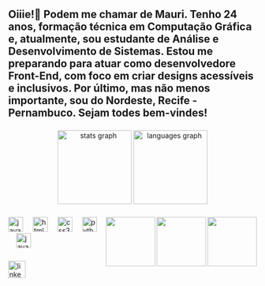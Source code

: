 <h2 align="left">Oiiie!👋 Podem me chamar de Mauri. Tenho 24 anos, formação técnica em Computação Gráfica e, atualmente, sou estudante de Análise e Desenvolvimento de Sistemas. Estou me preparando para atuar como desenvolvedore Front-End, com foco em criar designs acessíveis e inclusivos. Por último, mas não menos importante, sou do Nordeste, Recife - Pernambuco. Sejam todes bem-vindes!</h2>

###

<div align="center">
  <img src="https://github-readme-stats.vercel.app/api?username=mariliagabriellanascimento&hide_title=false&hide_rank=false&show_icons=true&include_all_commits=true&count_private=true&disable_animations=false&theme=dracula&locale=en&hide_border=false" height="150" alt="stats graph"  />
  <img src="https://github-readme-stats.vercel.app/api/top-langs?username=mariliagabriellanascimento&locale=en&hide_title=false&layout=compact&card_width=320&langs_count=5&theme=dracula&hide_border=false" height="150" alt="languages graph"  />
</div>

###

<img align="right" height="100" src="https://plus.unsplash.com/premium_photo-1718398005966-6712ef2bb3bd?q=80&w=2070&auto=format&fit=crop&ixlib=rb-4.0.3&ixid=M3wxMjA3fDB8MHxwaG90by1wYWdlfHx8fGVufDB8fHx8fA%3D%3D" />
<img align="right" height="100" src="https://cdn.pixabay.com/animation/2023/06/01/10/46/10-46-15-473_512.gif" />
<img align="right" height="100" src="https://cdn.pixabay.com/animation/2024/10/24/21/30/21-30-12-951_512.gif" />

###

<div align="left">
  <img src="https://cdn.jsdelivr.net/gh/devicons/devicon/icons/java/java-original.svg" height="30" alt="java logo"  />
  <img width="12" />
  <img src="https://cdn.jsdelivr.net/gh/devicons/devicon/icons/html5/html5-original.svg" height="30" alt="html5 logo"  />
  <img width="12" />
  <img src="https://cdn.jsdelivr.net/gh/devicons/devicon/icons/css3/css3-original.svg" height="30" alt="css3 logo"  />
  <img width="12" />
  <img src="https://cdn.jsdelivr.net/gh/devicons/devicon/icons/python/python-original.svg" height="30" alt="python logo"  />
  <img width="12" />
  <img src="https://cdn.jsdelivr.net/gh/devicons/devicon/icons/javascript/javascript-original.svg" height="30" alt="javascript logo"  />
</div>

###

<div align="left">
  <a href="https://www.linkedin.com/in/mar%C3%ADlia-gabriella-do-nasc-barbosa" target="_blank">
    <img src="https://img.shields.io/static/v1?message=LinkedIn&logo=linkedin&label=&color=0077B5&logoColor=white&labelColor=&style=for-the-badge" height="35" alt="linkedin logo"  />
  </a>
</div>

###

<br clear="both">

###
